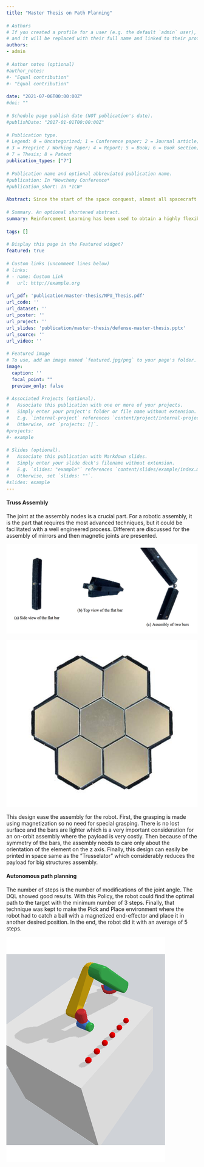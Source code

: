 ```yaml
---
title: "Master Thesis on Path Planning"

# Authors
# If you created a profile for a user (e.g. the default `admin` user), write the username (folder name) here 
# and it will be replaced with their full name and linked to their profile.
authors:
- admin

# Author notes (optional)
#author_notes:
#- "Equal contribution"
#- "Equal contribution"

date: "2021-07-06T00:00:00Z"
#doi: ""

# Schedule page publish date (NOT publication's date).
#publishDate: "2017-01-01T00:00:00Z"

# Publication type.
# Legend: 0 = Uncategorized; 1 = Conference paper; 2 = Journal article;
# 3 = Preprint / Working Paper; 4 = Report; 5 = Book; 6 = Book section;
# 7 = Thesis; 8 = Patent
publication_types: ["7"]

# Publication name and optional abbreviated publication name.
#publication: In *Wowchemy Conference*
#publication_short: In *ICW*

Abstract: Since the start of the space conquest, almost all spacecraft have been manufactured and assembled on the ground, then integrated into a launch vehicle for delivery into orbit. This ap­proach imposes significant limitations on the size, volume, and design of payloads. In addition, the size of the telescopes and antennas is intimately linked to their performance. Therefore, there is a need for improvement of the space assembly to get rid of these limitations. With the on -orbit assembly, the launched vehicle only embarks the modular components required for bigger and more complex structures which are then build via a robot. Truss assembly plays an important role when one needs to build strong and light structures. Truss allows constructing complex structures from a simple one. It considerably reduces the amount of space and weight in the launch vehicle.

# Summary. An optional shortened abstract.
summary: Reinforcement Learning has been used to obtain a highly flexible path planning and inverse kinematic. In addition a new truss structure using bars and magnets has been proposed for large assembly. 

tags: []

# Display this page in the Featured widget?
featured: true

# Custom links (uncomment lines below)
# links:
# - name: Custom Link
#   url: http://example.org

url_pdf: 'publication/master-thesis/NPU_Thesis.pdf'
url_code: ''
url_dataset: ''
url_poster: ''
url_project: ''
url_slides: 'publication/master-thesis/defense-master-thesis.pptx'
url_source: ''
url_video: ''

# Featured image
# To use, add an image named `featured.jpg/png` to your page's folder. 
image:
  caption: ''
  focal_point: ""
  preview_only: false

# Associated Projects (optional).
#   Associate this publication with one or more of your projects.
#   Simply enter your project's folder or file name without extension.
#   E.g. `internal-project` references `content/project/internal-project/index.md`.
#   Otherwise, set `projects: []`.
#projects:
#- example

# Slides (optional).
#   Associate this publication with Markdown slides.
#   Simply enter your slide deck's filename without extension.
#   E.g. `slides: "example"` references `content/slides/example/index.md`.
#   Otherwise, set `slides: ""`.
#slides: example
---
```


#### Truss Assembly 

The joint at the assembly nodes is a crucial part. For a robotic assembly, it is the part that requires the most advanced techniques, but it could be facilitated with a well engineered process. Different are discussed for the assembly of mirrors and then magnetic joints are presented.

![alt text](assembly.png "Bars Assembly")

![alt text](final-assembly.png "Final assembly of 7 mirrors with the second design")

This design ease the assembly for the robot. First, the grasping is made using magnetization so no need for special grasping. There is no lost surface and the bars are lighter which is a very important consideration for an on-­orbit assembly where the payload is very costly. Then because of the symmetry of the bars, the assembly needs to care only about the orientation of the element on the z axis. Finally, this design can easily be printed in space same as the ”Trusselator” which considerably reduces the payload for big structures assembly.

#### Autonomous path planning 

The number of steps is the number of modifications of the joint angle. The DQL showed good results. With this Policy, the robot could find the optimal path to the target with the minimum number of 3 steps. Finally, that technique was kept to make the Pick and Place environment where the robot had to catch a ball with a magnetized end-effector and place it in another desired position. In the end, the robot did it with an average of 5 steps. 

![alt text](animation.gif "Autonomous planning")


